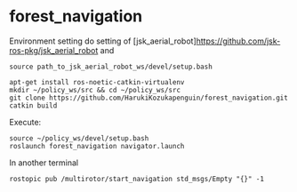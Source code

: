 # forest_navigation

Environment setting
do setting of [jsk_aerial_robot]<https://github.com/jsk-ros-pkg/jsk_aerial_robot>
and 
```
source path_to_jsk_aerial_robot_ws/devel/setup.bash
```
```
apt-get install ros-noetic-catkin-virtualenv
mkdir ~/policy_ws/src && cd ~/policy_ws/src
git clone https://github.com/HarukiKozukapenguin/forest_navigation.git
catkin build
```

Execute:
```
source ~/policy_ws/devel/setup.bash
roslaunch forest_navigation navigator.launch
```
In another terminal
```
rostopic pub /multirotor/start_navigation std_msgs/Empty "{}" -1
```
